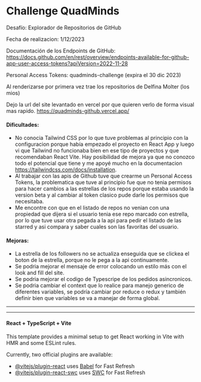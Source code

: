 # Challenge QuadMinds

Desafío: Explorador de Repositorios de GitHub

Fecha de realizacion: 1/12/2023

Documentación de los Endpoints de GitHub:
https://docs.github.com/en/rest/overview/endpoints-available-for-github-app-user-access-tokens?apiVersion=2022-11-28

Personal Access Tokens: quadminds-challenge (expira el 30 dic 2023)

Al renderizarse por primera vez trae los repositorios de Delfina Molter (los mios)

Dejo la url del site levantado en vercel por que quieren verlo de forma visual mas rapido. 
https://quadminds-github.vercel.app/


#### Dificultades:
- No conocia Tailwind CSS por lo que tuve problemas al principio con la configuracion porque había empezado el proyecto en React App y luego vi que Tailwind no funcionaba bien en ese tipo de proyectos y que recomendaban React Vite. Hay posibilidad de mejora ya que no conozco todo el potencial que tiene y me apoyé mucho en la documentacion https://tailwindcss.com/docs/installation.
- Al trabajar con las apis de Github tuve que crearme un Personal Access Tokens, la problematica que tuve al principio fue que no tenia permisos para hacer cambios a las estrellas de los repos porque estaba usando la version beta y al cambiar al token clasico pude darle los permisos que necesitaba.
- Me encontre con que en el listado de repos no venian con una propiedad que dijera si el usuario tenia ese repo marcado con estrella, por lo que tuve usar otra pegada a la api para pedir el listado de las starred y asi compara y saber cuales son las favoritas del usuario. 

#### Mejoras:
- La estrella de los followers no se actualiza enseguida que se clickea el boton de la estrella, porque no le pega a la api continuamente.
- Se podria mejorar el mensaje de error colocando un estilo más con el look and fill del site.
- Se podria mejorar el codigo de Typescripe de los pedidos asincronicos.
- Se podria cambiar el context que lo realice para manejo generico de diferentes variables, se podría cambiar por reduce o redux y también definir bien que variables se va a manejar de forma global.


***

* * *

#### React + TypeScript + Vite

This template provides a minimal setup to get React working in Vite with HMR and some ESLint rules.

Currently, two official plugins are available:

- [@vitejs/plugin-react](https://github.com/vitejs/vite-plugin-react/blob/main/packages/plugin-react/README.md) uses [Babel](https://babeljs.io/) for Fast Refresh
- [@vitejs/plugin-react-swc](https://github.com/vitejs/vite-plugin-react-swc) uses [SWC](https://swc.rs/) for Fast Refresh

